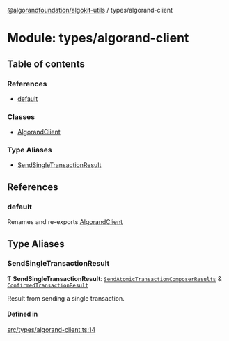 [@algorandfoundation/algokit-utils](../README.md) / types/algorand-client

# Module: types/algorand-client

## Table of contents

### References

- [default](types_algorand_client.md#default)

### Classes

- [AlgorandClient](../classes/types_algorand_client.AlgorandClient.md)

### Type Aliases

- [SendSingleTransactionResult](types_algorand_client.md#sendsingletransactionresult)

## References

### default

Renames and re-exports [AlgorandClient](../classes/types_algorand_client.AlgorandClient.md)

## Type Aliases

### SendSingleTransactionResult

Ƭ **SendSingleTransactionResult**: [`SendAtomicTransactionComposerResults`](../interfaces/types_transaction.SendAtomicTransactionComposerResults.md) & [`ConfirmedTransactionResult`](../interfaces/types_transaction.ConfirmedTransactionResult.md)

Result from sending a single transaction.

#### Defined in

[src/types/algorand-client.ts:14](https://github.com/algorandfoundation/algokit-utils-ts/blob/main/src/types/algorand-client.ts#L14)
